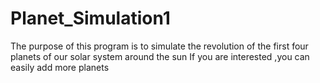 # Planet_Simulation1
The purpose of this program is to simulate the revolution of the first four planets of our solar system around the sun
If you are interested ,you can easily add more planets 
